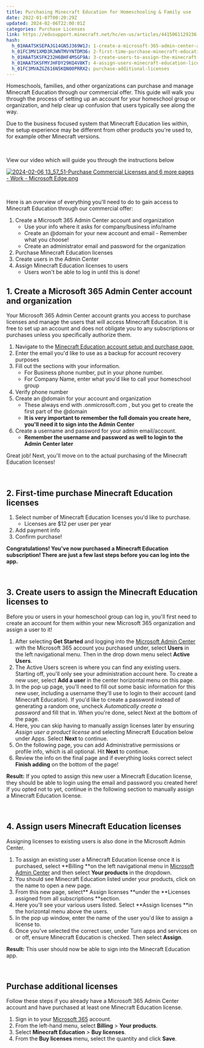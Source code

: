 ```yaml
---
title: Purchasing Minecraft Education for Homeschooling & Family use
date: 2022-01-07T00:20:29Z
updated: 2024-02-06T22:00:01Z
categories: Purchase Licenses
link: https://edusupport.minecraft.net/hc/en-us/articles/4415061129236-Purchasing-Minecraft-Education-for-Homeschooling-Family-use
hash:
  h_01HAATSKSEPAJG14GN5J369W1J: 1-create-a-microsoft-365-admin-center-account-and-organization
  h_01FC3MV1XMD3RJWNTMVYNTDM36: 2-first-time-purchase-minecraft-education-licenses
  h_01HAATSKSFK232H6BHF4MSGF9A: 3-create-users-to-assign-the-minecraft-education-licenses-to
  h_01HAATSKSFMYJHFDY29KQ4V8KT: 4-assign-users-minecraft-education-licenses
  h_01FC3MVAZGZ616N5KQN00PRRX2: purchase-additional-licenses
---
```


Homeschools, families, and other organizations can purchase and manage Minecraft Education through our commercial offer. This guide will walk you through the process of setting up an account for your homeschool group or organization, and help clear up confusion that users typically see along the way.

Due to the business focused system that Minecraft Education lies within, the setup experience may be different from other products you're used to, for example other Minecraft versions. 

 

View our video which will guide you through the instructions below

[![2024-02-06 13_57_51-Purchase Commercial Licenses and 6 more pages - Work - Microsoft​ Edge.png](https://edusupport.minecraft.net/hc/article_attachments/23509056392724)](https://www.youtube.com/watch?v=0GF2PZajxVk)

 

Here is an overview of everything you'll need to do to gain access to Minecraft Education through our commercial offer:

1.  Create a Microsoft 365 Admin Center account and organization
    - Use your info where it asks for company/business info/name
    - Create an @domain for your new account and email - Remember what you choose!
    - Create an administrator email and password for the organization 
2.  Purchase Minecraft Education licenses
3.  Create users in the Admin Center 
4.  Assign Minecraft Education licenses to users
    - Users won't be able to log in until this is done!

## 1. Create a Microsoft 365 Admin Center account and organization

Your Microsoft 365 Admin Center account grants you access to purchase licenses and manage the users that will access Minecraft Education. It is free to set up an account and does not obligate you to any subscriptions or purchases unless you specifically authorize them.

1.  Navigate to the [Minecraft Education account setup and purchase page ](https://aka.ms/MCEDUCommercialPurchase)
2.  Enter the email you'd like to use as a backup for account recovery purposes
3.  Fill out the sections with your information.
    - For Business phone number, put in your phone number. 
    - For Company Name, enter what you'd like to call your homeschool group
4.  Verify phone number 
5.  Create an @domain for your account and organization
    - These always end with .onmicrosoft.com , but you get to create the first part of the @domain
    - **It is very important to remember the full domain you create here, you'll need it to sign into the Admin Center**
6.  Create a username and password for your admin email/account. 
    - **Remember the username and password as well to login to the Admin Center later**

Great job! Next, you'll move on to the actual purchasing of the Minecraft Education licenses!

 

## 2. First-time purchase Minecraft Education licenses

1.  Select number of Minecraft Education licenses you'd like to purchase. 
    - Licenses are \$12 per user per year
2.  Add payment info
3.  Confirm purchase!

**Congratulations! You've now purchased a Minecraft Education subscription! There are just a few last steps before you can log into the app.**

 

## 3. Create users to assign the Minecraft Education licenses to

Before you or users in your homeschool group can log in, you'll first need to create an account for them within your new Microsoft 365 organization and assign a user to it! 

1.  After selecting **Get Started** and logging into the [Microsoft Admin Center](https://admin.microsoft.com/) with the Microsoft 365 account you purchased under, select **Users** in the left navigational menu. Then in the drop down menu select **Active Users**.  
2.  The Active Users screen is where you can find any existing users. Starting off, you'll only see your administration account here. To create a new user, select **Add a user** in the center horizontal menu on this page.
3.  In the pop up page, you'll need to fill out some basic information for this new user, including a username they'll use to login to their account (and Minecraft Education). If you'd like to create a password instead of generating a random one, uncheck *Automatically create a password* and fill that in. When you're done, select Next at the bottom of the page. 
4.  Here, you can skip having to manually assign licenses later by ensuring *Assign user a product license* and selecting Minecraft Education below under Apps. Select **Next** to continue.
5.  On the following page, you can add Administrative permissions or profile info, which is all optional. Hit **Next** to continue.  
6.  Review the info on the final page and if everything looks correct select **Finish adding** on the bottom of the page!

**Result:** If you opted to assign this new user a Minecraft Education license, they should be able to login using the email and password you created here! If you opted not to yet, continue in the following section to manually assign a Minecraft Education license.  

 

## 4. Assign users Minecraft Education licenses

Assigning licenses to existing users is also done in the Microsoft Admin Center.

1.  To assign an existing user a Minecraft Education license once it is purchased, select **Billing **on the left navigational menu in [Microsoft Admin Center](https://admin.microsoft.com/) and then select **Your products** in the dropdown.
2.  You should see Minecraft Education listed under your products, click on the name to open a new page.
3.  From this new page, select** Assign licenses **under the **Licenses assigned from all subscriptions **section.  
4.  Here you'll see your various users listed. Select **Assign licenses **in the horizontal menu above the users.
5.  In the pop up window, enter the name of the user you'd like to assign a license to.
6.  Once you've selected the correct user, under Turn apps and services on or off, ensure Minecraft Education is checked. Then select **Assign**.

**Result:** This user should now be able to sign into the Minecraft Education app.  

 

## Purchase additional licenses

Follow these steps if you already have a Microsoft 365 Admin Center account and have purchased at least one Minecraft Education license.

1.  Sign in to your [Microsoft 365](https://admin.microsoft.com/) account.
2.  From the left-hand menu, select **Billing** \> **Your products**.
3.  Select **Minecraft Education** \> **Buy licenses**.
4.  From the **Buy licenses** menu, select the quantity and click **Save**.
